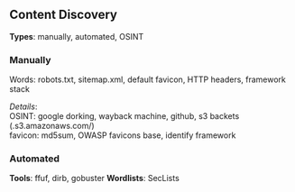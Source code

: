 ## Content Discovery

**Types**: manually, automated, OSINT

### Manually

Words: robots.txt, sitemap.xml, default favicon, HTTP headers, framework stack

_Details_: <br>
OSINT: google dorking, wayback machine, github, s3 backets (.s3.amazonaws.com/)<br>
favicon: md5sum, OWASP favicons base, identify framework

### Automated

**Tools**: ffuf, dirb, gobuster
**Wordlists**: SecLists
